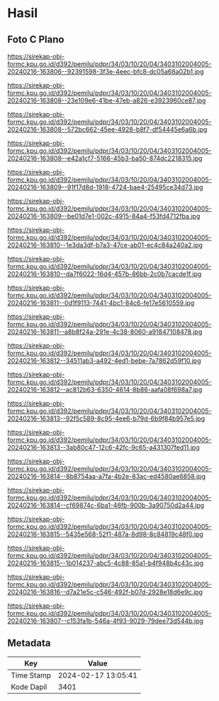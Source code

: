 # Hasil

## Foto C Plano

https://sirekap-obj-formc.kpu.go.id/d392/pemilu/pdpr/34/03/10/20/04/3403102004005-20240216-163806--92391598-3f3e-4eec-bfc8-dc05a68a02b1.jpg

https://sirekap-obj-formc.kpu.go.id/d392/pemilu/pdpr/34/03/10/20/04/3403102004005-20240216-163808--23e109e6-41be-47eb-a826-e3923960ce87.jpg

https://sirekap-obj-formc.kpu.go.id/d392/pemilu/pdpr/34/03/10/20/04/3403102004005-20240216-163808--572bc662-45ee-4928-b8f7-df54445e6a6b.jpg

https://sirekap-obj-formc.kpu.go.id/d392/pemilu/pdpr/34/03/10/20/04/3403102004005-20240216-163808--e42a1cf7-5166-45b3-ba50-874dc2218315.jpg

https://sirekap-obj-formc.kpu.go.id/d392/pemilu/pdpr/34/03/10/20/04/3403102004005-20240216-163809--91f17d8d-1918-4724-bae4-25495ce34d73.jpg

https://sirekap-obj-formc.kpu.go.id/d392/pemilu/pdpr/34/03/10/20/04/3403102004005-20240216-163809--be01d7e1-002c-4915-84a4-f53fd4712fba.jpg

https://sirekap-obj-formc.kpu.go.id/d392/pemilu/pdpr/34/03/10/20/04/3403102004005-20240216-163810--1e3da3df-b7a3-47ce-ab01-ec4c84a240a2.jpg

https://sirekap-obj-formc.kpu.go.id/d392/pemilu/pdpr/34/03/10/20/04/3403102004005-20240216-163810--da7f6022-16d4-457b-86bb-2c0b7cacde1f.jpg

https://sirekap-obj-formc.kpu.go.id/d392/pemilu/pdpr/34/03/10/20/04/3403102004005-20240216-163811--0d1f9113-7441-4bc1-84c6-fe17e5610559.jpg

https://sirekap-obj-formc.kpu.go.id/d392/pemilu/pdpr/34/03/10/20/04/3403102004005-20240216-163811--a8b8f24a-291e-4c38-8060-a91847108478.jpg

https://sirekap-obj-formc.kpu.go.id/d392/pemilu/pdpr/34/03/10/20/04/3403102004005-20240216-163812--34511ab3-a492-4ed1-bebe-7a7862d59f10.jpg

https://sirekap-obj-formc.kpu.go.id/d392/pemilu/pdpr/34/03/10/20/04/3403102004005-20240216-163812--ac812b63-6350-4614-8b86-aafa08f698a7.jpg

https://sirekap-obj-formc.kpu.go.id/d392/pemilu/pdpr/34/03/10/20/04/3403102004005-20240216-163813--92f5c589-8c95-4ee6-b79d-6b9f84b957e5.jpg

https://sirekap-obj-formc.kpu.go.id/d392/pemilu/pdpr/34/03/10/20/04/3403102004005-20240216-163813--3ab80c47-12c6-42fc-9c65-a431307fed11.jpg

https://sirekap-obj-formc.kpu.go.id/d392/pemilu/pdpr/34/03/10/20/04/3403102004005-20240216-163814--8b8754aa-a7fa-4b2e-83ac-ed4580ae6858.jpg

https://sirekap-obj-formc.kpu.go.id/d392/pemilu/pdpr/34/03/10/20/04/3403102004005-20240216-163814--cf69874c-6ba1-46fb-900b-3a90750d2a44.jpg

https://sirekap-obj-formc.kpu.go.id/d392/pemilu/pdpr/34/03/10/20/04/3403102004005-20240216-163815--5435e568-52f1-487a-8d98-8c84819c48f0.jpg

https://sirekap-obj-formc.kpu.go.id/d392/pemilu/pdpr/34/03/10/20/04/3403102004005-20240216-163815--1b014237-abc5-4c88-85a1-b4f948b4c43c.jpg

https://sirekap-obj-formc.kpu.go.id/d392/pemilu/pdpr/34/03/10/20/04/3403102004005-20240216-163816--d7a21e5c-c546-492f-b07d-2928e18d6e9c.jpg

https://sirekap-obj-formc.kpu.go.id/d392/pemilu/pdpr/34/03/10/20/04/3403102004005-20240216-163807--c153fa1b-546a-4f93-9029-79dee73d544b.jpg


## Metadata

| Key        | Value               |
| ---------- | ------------------- |
| Time Stamp | 2024-02-17 13:05:41 |
| Kode Dapil | 3401                |



